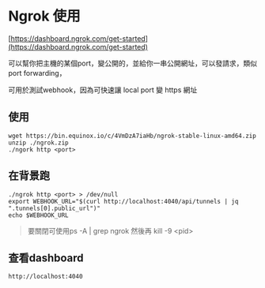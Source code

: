 # Ngrok 使用

[https://dashboard.ngrok.com/get-started](https://dashboard.ngrok.com/get-started)

可以幫你把主機的某個port，變公開的，並給你一串公開網址，可以發請求，類似port forwarding，

可用於測試webhook，因為可快速讓 local port 變 https 網址

## 使用

```
wget https://bin.equinox.io/c/4VmDzA7iaHb/ngrok-stable-linux-amd64.zip
unzip ./ngrok.zip
./ngork http <port>
```

## 在背景跑

```
./ngrok http <port> > /dev/null
export WEBHOOK_URL="$(curl http://localhost:4040/api/tunnels | jq ".tunnels[0].public_url")"
echo $WEBHOOK_URL
```

> 要關閉可使用ps -A \| grep ngrok 然後再 kill -9 &lt;pid&gt;

## 查看dashboard

```
http://localhost:4040
```



